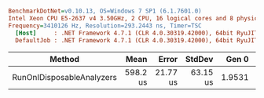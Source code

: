 ``` ini

BenchmarkDotNet=v0.10.13, OS=Windows 7 SP1 (6.1.7601.0)
Intel Xeon CPU E5-2637 v4 3.50GHz, 2 CPU, 16 logical cores and 8 physical cores
Frequency=3410126 Hz, Resolution=293.2443 ns, Timer=TSC
  [Host]     : .NET Framework 4.7.1 (CLR 4.0.30319.42000), 64bit RyuJIT-v4.7.2558.0
  DefaultJob : .NET Framework 4.7.1 (CLR 4.0.30319.42000), 64bit RyuJIT-v4.7.2558.0


```
|                    Method |     Mean |    Error |   StdDev |  Gen 0 | Allocated |
|-------------------------- |---------:|---------:|---------:|-------:|----------:|
| RunOnIDisposableAnalyzers | 598.2 us | 21.77 us | 63.15 us | 1.9531 |  17.56 KB |

